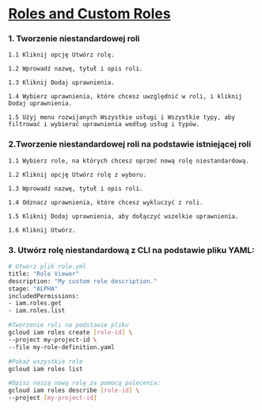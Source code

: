 # [Roles and Custom Roles](https://szkolachmury.pl/google-cloud-platform-droga-architekta/tydzien-4-cloud-identity-and-access-management/roles-and-custom-roles-hands-on/)

### 1. Tworzenie niestandardowej roli
    1.1 Kliknij opcję Utwórz rolę.

    1.2 Wprowadź nazwę, tytuł i opis roli.

    1.3 Kliknij Dodaj uprawnienia.

    1.4 Wybierz uprawnienia, które chcesz uwzględnić w roli, i kliknij Dodaj uprawnienia. 

    1.5 Użyj menu rozwijanych Wszystkie usługi i Wszystkie typy, aby filtrować i wybierać uprawnienia według usług i typów.

### 2.Tworzenie niestandardowej roli na podstawie istniejącej roli
    1.1 Wybierz role, na których chcesz oprzeć nową rolę niestandardową.
    
    1.2 Kliknij opcję Utwórz rolę z wyboru.
    
    1.3 Wprowadź nazwę, tytuł i opis roli.
    
    1.4 Odznacz uprawnienia, które chcesz wykluczyć z roli.
    
    1.5 Kliknij Dodaj uprawnienia, aby dołączyć wszelkie uprawnienia.
    
    1.6 Kliknij Utwórz.

### 3. Utwórz rolę niestandardową z CLI na podstawie pliku YAML:
```bash
# Utwórz plik role.yml
title: "Role Viewer"
description: "My custom role description."
stage: "ALPHA"
includedPermissions:
- iam.roles.get
- iam.roles.list

#Tworzenie roli na podstawie pliku
gcloud iam roles create [role-id] \
--project my-project-id \
--file my-role-definition.yaml

#Pokaż wszystkie role
gcloud iam roles list

#Opisz naszą nową rolę za pomocą polecenia:
gcloud iam roles describe [role-id] \
--project [my-project-id]
```
